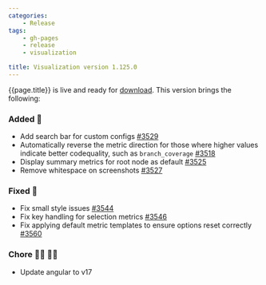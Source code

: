 ```yaml
---
categories:
    - Release
tags:
    - gh-pages
    - release
    - visualization

title: Visualization version 1.125.0
---
```


{{page.title}} is live and ready for [download](https://github.com/MaibornWolff/codecharta/releases/tag/vis-1.125.0).
This version brings the following:

### Added 🚀

-   Add search bar for custom configs [#3529](https://github.com/MaibornWolff/codecharta/pull/3529)
-   Automatically reverse the metric direction for those where higher values indicate better codequality, such as `branch_coverage` [#3518](https://github.com/MaibornWolff/codecharta/pull/3518)
-   Display summary metrics for root node as default [#3525](https://github.com/MaibornWolff/codecharta/pull/3525)
-   Remove whitespace on screenshots [#3527](https://github.com/MaibornWolff/codecharta/pull/3527)

### Fixed 🐞

-   Fix small style issues [#3544](https://github.com/MaibornWolff/codecharta/pull/3544)
-   Fix key handling for selection metrics [#3546](https://github.com/MaibornWolff/codecharta/pull/3546)
-   Fix applying default metric templates to ensure options reset correctly [#3560](https://github.com/MaibornWolff/codecharta/pull/3560)

### Chore 👨‍💻 👩‍💻

-   Update angular to v17
